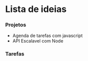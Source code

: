 # Lista de ideias

### Projetos

* Agenda de tarefas com javascript
* API Escalavel com Node

### Tarefas